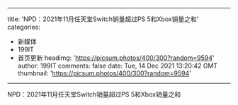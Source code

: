 
---
title: 'NPD：2021年11月任天堂Switch销量超过PS 5和Xbox销量之和'
categories: 
 - 新媒体
 - 199IT
 - 首页更新
headimg: 'https://picsum.photos/400/300?random=9594'
author: 199IT
comments: false
date: Tue, 14 Dec 2021 13:20:42 GMT
thumbnail: 'https://picsum.photos/400/300?random=9594'
---

<div>   
NPD：2021年11月任天堂Switch销量超过PS 5和Xbox销量之和  
</div>
            